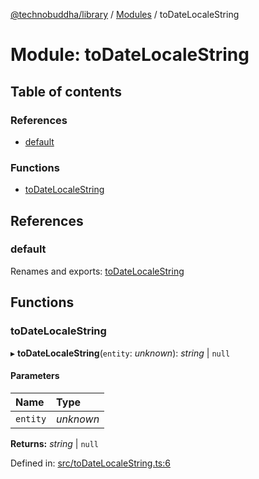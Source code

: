 [@technobuddha/library](../..) / [Modules](../Modules.md) / toDateLocaleString

# Module: toDateLocaleString

## Table of contents

### References

- [default](todatelocalestring.md#default)

### Functions

- [toDateLocaleString](todatelocalestring.md#todatelocalestring)

## References

### default

Renames and exports: [toDateLocaleString](todatelocalestring.md#todatelocalestring)

## Functions

### toDateLocaleString

▸ **toDateLocaleString**(`entity`: *unknown*): *string* \| ``null``

#### Parameters

| Name | Type |
| :------ | :------ |
| `entity` | *unknown* |

**Returns:** *string* \| ``null``

Defined in: [src/toDateLocaleString.ts:6](../src/toDateLocaleString.ts#L6)
